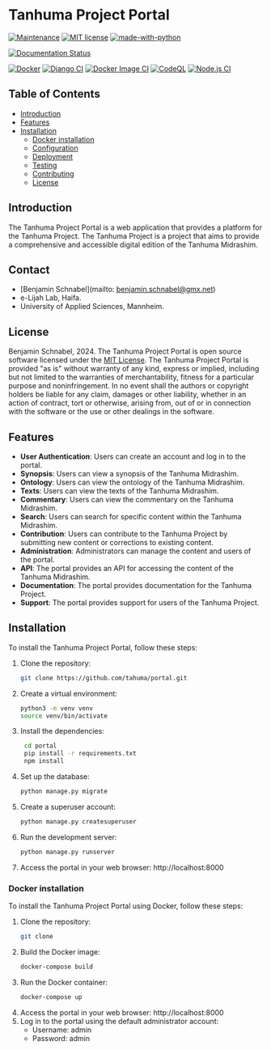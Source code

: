 # Tanhuma Project Portal
[![Maintenance](https://img.shields.io/badge/Maintained%3F-yes-green.svg)](https://GitHub.com/Naereen/StrapDown.js/graphs/commit-activity)
[![MIT license](https://img.shields.io/badge/License-MIT-blue.svg)](https://lbesson.mit-license.org/)
[![made-with-python](https://img.shields.io/badge/Made%20with-Python-1f425f.svg)](https://www.python.org/)

[![Documentation Status](https://readthedocs.org/projects/tanhuma/badge/?version=latest)](http://ansicolortags.readthedocs.io/?badge=latest)

[![Docker](https://github.com/tahuma/portal/actions/workflows/docker-publish.yml/badge.svg)](https://github.com/tahuma/portal/actions/workflows/docker-publish.yml)
[![Django CI](https://github.com/tahuma/portal/actions/workflows/django.yml/badge.svg)](https://github.com/tahuma/portal/actions/workflows/django.yml)
[![Docker Image CI](https://github.com/tahuma/portal/actions/workflows/docker-image.yml/badge.svg)](https://github.com/tahuma/portal/actions/workflows/docker-image.yml)
[![CodeQL](https://github.com/tahuma/portal/actions/workflows/codeql.yml/badge.svg)](https://github.com/tahuma/portal/actions/workflows/codeql.yml)
[![Node.js CI](https://github.com/tahuma/portal/actions/workflows/node.js.yml/badge.svg)](https://github.com/tahuma/portal/actions/workflows/node.js.yml)



## Table of Contents
- [Introduction](#introduction)
- [Features](#features)
- [Installation](#installation)
  - [Docker installation](#docker-installation)
  - [Configuration](#configuration)
  - [Deployment](#deployment)
  - [Testing](#testing)
  - [Contributing](#contributing)
  - [License](#license)

## Introduction
The Tanhuma Project Portal is a web application that provides a platform for the Tanhuma Project. The Tanhuma Project is a project that aims to provide a comprehensive and accessible digital edition of the Tanhuma Midrashim.

## Contact
- [Benjamin Schnabel](mailto: benjamin.schnabel@gmx.net)
- e-Lijah Lab, Haifa.
- University of Applied Sciences, Mannheim.

## License
Benjamin Schnabel, 2024.
The Tanhuma Project Portal is open source software licensed under the [MIT License](). The Tanhuma Project Portal is provided "as is" without warranty of any kind, express or implied, including but not limited to the warranties of merchantability, fitness for a particular purpose and noninfringement. In no event shall the authors or copyright holders be liable for any claim, damages or other liability, whether in an action of contract, tort or otherwise, arising from, out of or in connection with the software or the use or other dealings in the software.

## Features
- **User Authentication**: Users can create an account and log in to the portal.
- **Synopsis**: Users can view a synopsis of the Tanhuma Midrashim.
- **Ontology**: Users can view the ontology of the Tanhuma Midrashim.
- **Texts**: Users can view the texts of the Tanhuma Midrashim.
- **Commentary**: Users can view the commentary on the Tanhuma Midrashim.
- **Search**: Users can search for specific content within the Tanhuma Midrashim.
- **Contribution**: Users can contribute to the Tanhuma Project by submitting new content or corrections to existing content.
- **Administration**: Administrators can manage the content and users of the portal.
- **API**: The portal provides an API for accessing the content of the Tanhuma Midrashim.
- **Documentation**: The portal provides documentation for the Tanhuma Project.
- **Support**: The portal provides support for users of the Tanhuma Project.

## Installation
To install the Tanhuma Project Portal, follow these steps:
1. Clone the repository:
   ```sh
   git clone https://github.com/tahuma/portal.git
   ```

2. Create a virtual environment:
   ```sh
   python3 -m venv venv
   source venv/bin/activate
   ```

3. Install the dependencies:
   ```sh
    cd portal
    pip install -r requirements.txt
    npm install
    ```
4. Set up the database:
    ```sh
    python manage.py migrate
    ```
5. Create a superuser account:
    ```sh
    python manage.py createsuperuser
    ```
6. Run the development server:
    ```sh
    python manage.py runserver
    ```
7. Access the portal in your web browser: http://localhost:8000

### Docker installation
To install the Tanhuma Project Portal using Docker, follow these steps:
1. Clone the repository:
   ```sh
   git clone
    ```
2. Build the Docker image:
    ```sh
   docker-compose build
   ```
3. Run the Docker container: 
   ```sh
   docker-compose up
   ```
4. Access the portal in your web browser: http://localhost:8000
5. Log in to the portal using the default administrator account:
   - Username: admin
   - Password: admin
